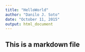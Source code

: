```yaml
---
title: "HelloWorld"
author: "Danilo J. Soto"
date: "October 11, 2015"
output: html_document
---
```


## This is a markdown file
